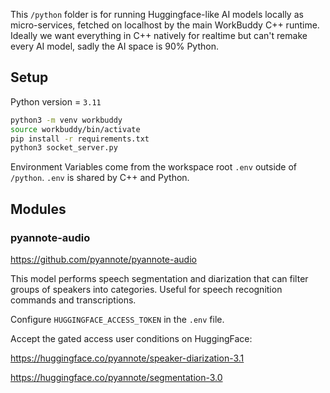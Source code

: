This `/python` folder is for running Huggingface-like AI models locally as micro-services, fetched on localhost by the main WorkBuddy C++ runtime. Ideally we want everything in C++ natively for realtime but can't remake every AI model, sadly the AI space is 90% Python.

## Setup

Python version = `3.11`

```bash
python3 -m venv workbuddy
source workbuddy/bin/activate
pip install -r requirements.txt
python3 socket_server.py
```

Environment Variables come from the workspace root `.env` outside of `/python`. `.env` is shared by C++ and Python.

## Modules

### pyannote-audio

https://github.com/pyannote/pyannote-audio

This model performs speech segmentation and diarization that can filter groups of speakers into categories. Useful for speech recognition commands and transcriptions.

Configure `HUGGINGFACE_ACCESS_TOKEN` in the `.env` file.

Accept the gated access user conditions on HuggingFace:

https://huggingface.co/pyannote/speaker-diarization-3.1

https://huggingface.co/pyannote/segmentation-3.0
